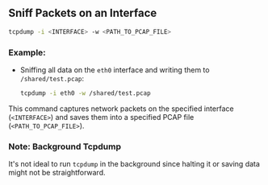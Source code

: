 ## Sniff Packets on an Interface

```bash
tcpdump -i <INTERFACE> -w <PATH_TO_PCAP_FILE>
```

### Example:
- Sniffing all data on the `eth0` interface and writing them to `/shared/test.pcap`:
  ```bash
  tcpdump -i eth0 -w /shared/test.pcap
  ```

This command captures network packets on the specified interface (`<INTERFACE>`) and saves them into a specified PCAP file (`<PATH_TO_PCAP_FILE>`).

### Note: Background Tcpdump

It's not ideal to run `tcpdump` in the background since halting it or saving data might not be straightforward.
